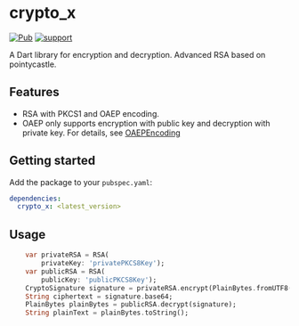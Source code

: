 # crypto_x
[![Pub](https://img.shields.io/pub/v/crypto_x.svg?style=flat-square)](https://pub.dev/packages/crypto_x)
[![support](https://img.shields.io/badge/platform-android%20|%20ios%20|%20web%20|%20macos%20|%20windows%20|%20linux%20-blue.svg)](https://pub.dev/packages/crypto_x)

A Dart library for encryption and decryption. Advanced RSA based on pointycastle.

## Features

* RSA with PKCS1 and OAEP encoding.
* OAEP only supports encryption with public key and decryption with private key. For details, see [OAEPEncoding](https://github.com/bcgit/pc-dart/blob/master/lib/asymmetric/oaep.dart)

## Getting started

Add the package to your `pubspec.yaml`:

```yaml
dependencies:
  crypto_x: <latest_version>
```

## Usage

```dart
    var privateRSA = RSA(
        privateKey: 'privatePKCS8Key');
    var publicRSA = RSA(
        publicKey: 'publicPKCS8Key');
    CryptoSignature signature = privateRSA.encrypt(PlainBytes.fromUTF8('hello world'), usePublic: false);
    String ciphertext = signature.base64;
    PlainBytes plainBytes = publicRSA.decrypt(signature);
    String plainText = plainBytes.toString();
```

[comment]: <> (## Additional information)
